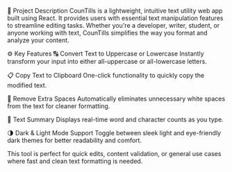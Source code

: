 📝 Project Description
CounTills is a lightweight, intuitive text utility web app built using React. It provides users with essential text manipulation features to streamline editing tasks. Whether you're a developer, writer, student, or anyone working with text, CounTills simplifies the way you format and analyze your content.

⚙️ Key Features
🔠 Convert Text to Uppercase or Lowercase
Instantly transform your input into either all-uppercase or all-lowercase letters.

📋 Copy Text to Clipboard
One-click functionality to quickly copy the modified text.

🧹 Remove Extra Spaces
Automatically eliminates unnecessary white spaces from the text for cleaner formatting.

🧮 Text Summary
Displays real-time word and character counts as you type.

🌗 Dark & Light Mode Support
Toggle between sleek light and eye-friendly dark themes for better readability and comfort.

This tool is perfect for quick edits, content validation, or general use cases where fast and clean text formatting is needed.


